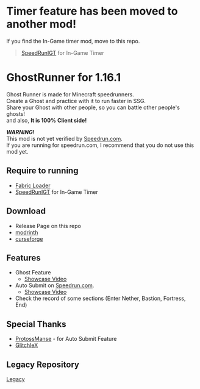 # Timer feature has been moved to another mod!
If you find the In-Game timer mod, move to this repo.
> [SpeedRunIGT](https://github.com/RedLime/SpeedRunIGT) for In-Game Timer

# GhostRunner for 1.16.1

Ghost Runner is made for Minecraft speedrunners.
\
Create a Ghost and practice with it to run faster in SSG.
\
Share your Ghost with other people, so you can battle other people's ghosts!
\
and also, **It is 100% Client side!**

**_WARNING_!**
\
This mod is not yet verified by [Speedrun.com](https://speedrun.com/mc).
\
If you are running for speedrun.com, I recommend that you do not use this mod yet.

## Require to running
- [Fabric Loader](https://fabricmc.net/use/)
- [SpeedRunIGT](https://github.com/RedLime/SpeedRunIGT) for In-Game Timer

## Download
- Release Page on this repo
- [modrinth](https://modrinth.com/mod/ghost-runner)
- [curseforge](https://www.curseforge.com/minecraft/mc-mods/ghost-runner)

## Features
- Ghost Feature
  - [Showcase Video](https://www.youtube.com/watch?v=LYr23gq3tg4)
- Auto Submit on [Speedrun.com](https://speedrun.com/mc).
  - [Showcase Video](https://www.youtube.com/watch?v=QSYImJZejDk)
- Check the record of some sections (Enter Nether, Bastion, Fortress, End)

## Special Thanks
- [ProtossManse](https://github.com/ProtossManse) - for Auto Submit Feature
- [GlitchleX](https://github.com/GlitchleX)

## Legacy Repository
[Legacy](https://github.com/RedLime/GhostRunner-Legacy)
